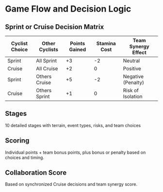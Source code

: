 # Game Flow and Decision Logic

## Sprint or Cruise Decision Matrix

| Cyclist Choice | Other Cyclists | Points Gained | Stamina Cost | Team Synergy Effect |
|----------------|----------------|---------------|---------------|---------------------|
| Sprint         | All Sprint     | +3            | -2            | Neutral             |
| Cruise         | All Cruise     | +2            | 0             | Positive            |
| Sprint         | Others Cruise  | +5            | -2            | Negative (Penalty)  |
| Cruise         | Others Sprint  | +1            | 0             | Risk of Isolation   |

## Stages
10 detailed stages with terrain, event types, risks, and team choices

## Scoring
Individual points + team bonus points, plus bonus or penalty based on choices and timing.

## Collaboration Score
Based on synchronized Cruise decisions and team synergy score.